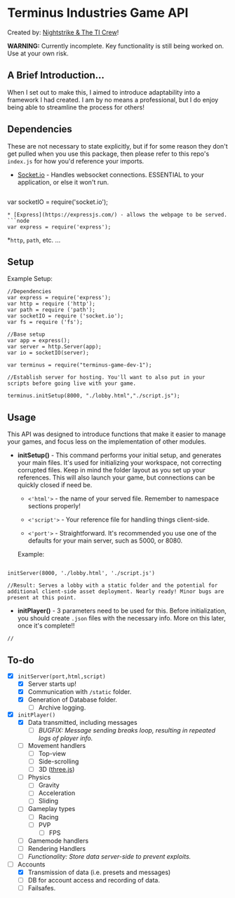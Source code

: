 # Terminus Industries Game API
Created by: [Nightstrike & The TI Crew](https://www.nightstrike.wixsite.com/terminus-industries)!

**WARNING:** Currently incomplete. Key functionality is still being worked on. Use at your own risk.
## A Brief Introduction...
When I set out to make this, I aimed to introduce adaptability into a framework I had created. I am by no means a professional, but I do enjoy being able to streamline the process for others!

## Dependencies

These are not necessary to state explicitly, but if for some reason they don't get pulled when you use this package, then please refer to this repo's `index.js` for how you'd reference your imports.

* [Socket.io](https://socket.io) - Handles websocket connections. ESSENTIAL to your application, or else it won't run.
  ```node
var socketIO = require('socket.io');
  ```
* [Express](https://expressjs.com/) - allows the webpage to be served.
  ```node
var express = require('express');
  ```
*`http`, `path`, etc. ...

## Setup



Example Setup:
```node
//Dependencies
var express = require('express');
var http = require ('http');
var path = require ('path');
var socketIO = require ('socket.io');
var fs = require ('fs');

//Base setup
var app = express();
var server = http.Server(app);
var io = socketIO(server);

var terminus = require("terminus-game-dev-1");

//Establish server for hosting. You'll want to also put in your scripts before going live with your game.

terminus.initSetup(8000, "./lobby.html","./script.js");

```

## Usage
This API was designed to introduce functions that make it easier to manage your games, and focus less on the implementation of other modules. 

* **initSetup()** - This command performs your initial setup, and generates your main files. It's used for initializing your workspace, not correcting corrupted files. Keep in mind the folder layout as you set up your references. This will also launch your game, but connections can be quickly closed if need be.
 
  * `<'html'>` - the name of your served file. Remember to namespace sections properly!

  * `<'script'>` - Your reference file for handling things client-side.

  * `<'port'>` - Straightforward. It's recommended you use one of the defaults for your main server, such as 5000, or 8080.



  Example:
```node 

initServer(8000, './lobby.html', './script.js')

//Result: Serves a lobby with a static folder and the potential for additional client-side asset deployment. Nearly ready! Minor bugs are present at this point.

```

* **initPlayer()** - 3 parameters need to be used for this. Before initialization, you should create `.json` files with the necessary info. More on this later, once it's complete!!
```node
//

```

## To-do
* [X] `initServer(port,html,script)`
  * [X] Server starts up!
  * [X] Communication with `/static` folder.
  * [X] Generation of Database folder.
    * [ ] Archive logging.
* [X] `initPlayer()`
  * [X] Data transmitted, including messages
    * [ ] *BUGFIX: Message sending breaks loop, resulting in repeated logs of player info.*
  * [ ] Movement handlers
    * [ ] Top-view
    * [ ] Side-scrolling
    * [ ] 3D ([three.js](https://threejs.org))
  * [ ] Physics
    * [ ] Gravity
    * [ ] Acceleration
    * [ ] Sliding
  * [ ] Gameplay types
    * [ ] Racing
    * [ ] PVP
      * [ ] FPS
  * [ ] Gamemode handlers
  * [ ] Rendering Handlers
  * [ ] *Functionality: Store data server-side to prevent exploits.*
* [ ] Accounts
  * [X] Transmission of data (i.e. presets and messages)
  * [ ] DB for account access and recording of data.
  * [ ] Failsafes.

